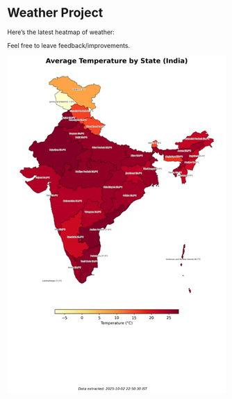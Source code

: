 # Weather Project

Here’s the latest heatmap of weather:

Feel free to leave feedback/improvements.

![India Heatmap](docs/assets/india_heatmap.png?v=DEB461)
